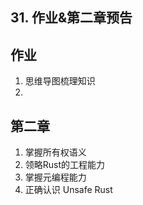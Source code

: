 ## 31. 作业&第二章预告


## 作业

1. 思维导图梳理知识
2.


## 第二章 

1. 掌握所有权语义
2. 领略Rust的工程能力
3. 掌握元编程能力
4. 正确认识 Unsafe Rust



